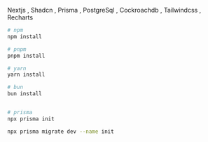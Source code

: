 
Nextjs , Shadcn , Prisma , PostgreSql , Cockroachdb , Tailwindcss , Recharts


```bash
# npm
npm install

# pnpm
pnpm install

# yarn
yarn install

# bun
bun install


# prisma
npx prisma init

npx prisma migrate dev --name init
```
